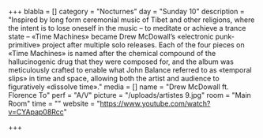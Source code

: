 +++
blabla = []
category = "Nocturnes"
day = "Sunday 10"
description = "Inspired by long form ceremonial music of Tibet and other religions, where the intent is to lose oneself in the music – to meditate or achieve a trance state – «Time Machines» became Drew McDowall’s «electronic punk-primitive» project after multiple solo releases. Each of the four pieces on «Time Machines» is named after the chemical compound of the hallucinogenic drug that they were composed for, and the album was meticulously crafted to enable what John Balance referred to as «temporal slips» in time and space, allowing both the artist and audience to figuratively «dissolve time»."
media = []
name = "Drew McDowall ft. Florence To"
perf = "A/V"
picture = "/uploads/artistes 9.jpg"
room = "Main Room"
time = ""
website = "https://www.youtube.com/watch?v=CYApap08Rcc"

+++
